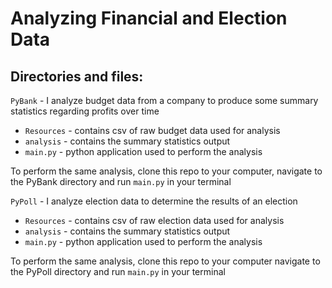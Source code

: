 # Analyzing Financial and Election Data

## Directories and files:
`PyBank` - I analyze budget data from a company to produce some summary statistics regarding profits over time 
* `Resources` - contains csv of raw budget data used for analysis
* `analysis` - contains the summary statistics output
* `main.py` - python application used to perform the analysis 

To perform the same analysis, clone this repo to your computer, navigate to the PyBank directory and run `main.py` in your terminal

`PyPoll` - I analyze election data to determine the results of an election
* `Resources` - contains csv of raw election data used for analysis
* `analysis` - contains the summary statistics output
* `main.py` - python application used to perform the analysis 

To perform the same analysis, clone this repo to your computer navigate to the PyPoll directory and run `main.py` in your terminal

